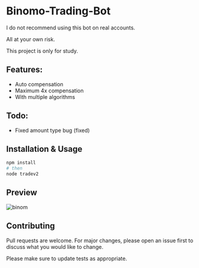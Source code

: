 # Binomo-Trading-Bot

I do not recommend using this bot on real accounts.

All at your own risk.

This project is only for study.

## Features:

- Auto compensation
- Maximum 4x compensation
- With multiple algorithms

## Todo:

- Fixed amount type bug (fixed)

## Installation & Usage

```bash
npm install
# then
node tradev2
```

## Preview
![binom](https://user-images.githubusercontent.com/77542170/138682151-1b40c1fc-a933-4e2f-94a2-e00f14c1d544.png)


## Contributing

Pull requests are welcome. For major changes, please open an issue first to discuss what you would like to change.

Please make sure to update tests as appropriate.

